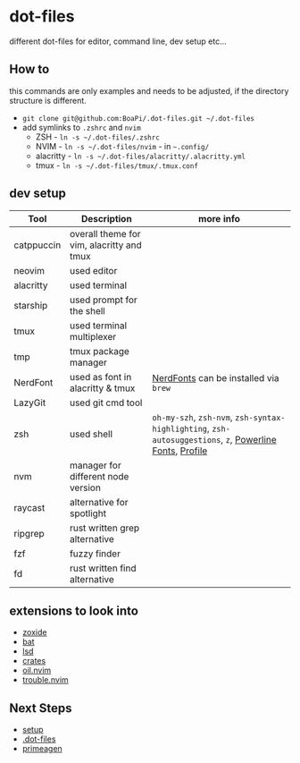 # dot-files

different dot-files for editor, command line, dev setup etc...

## How to

this commands are only examples and needs to be adjusted, if the directory structure is different.

- `git clone git@github.com:BoaPi/.dot-files.git ~/.dot-files`
- add symlinks to `.zshrc` and `nvim`
  - ZSH - `ln -s ~/.dot-files/.zshrc`
  - NVIM - `ln -s ~/.dot-files/nvim` - in `~.config/`
  - alacritty - `ln -s ~/.dot-files/alacritty/.alacritty.yml`
  - tmux - `ln -s ~/.dot-files/tmux/.tmux.conf`

## dev setup

| Tool       | Description                               | more info                                                                                                                                                     |
| ---------- | ----------------------------------------- | ----------------------------------------------------------------------------------------------------------------------------------------------------------- |
| catppuccin | overall theme for vim, alacritty and tmux |                                                                                                                                                             |
| neovim     | used editor                               |                                                                                                                                                             |
| alacritty  | used terminal                             |                                                                                                                                                             |
| starship   | used prompt for the shell                 |                                                                                                                                                             |
| tmux       | used terminal multiplexer                 |                                                                                                                                                             |
| tmp        | tmux package manager                      |                                                                                                                                                             |
| NerdFont   | used as font in alacritty & tmux          | [NerdFonts](https://www.nerdfonts.com/cheat-sheet) can be installed via `brew`                                                                                                         |
| LazyGit    | used git cmd tool                         |                                                                                                                                                             |
| zsh        | used shell                                | `oh-my-szh`, `zsh-nvm`, `zsh-syntax-highlighting`, `zsh-autosuggestions`, `z`, [Powerline Fonts](https://github.com/powerline/fonts), [Profile](boapi.json) |
| nvm        | manager for different node version        |                                                                                                                                                             |
| raycast    | alternative for spotlight                 |                                                                                                                                                             |
| ripgrep    | rust written grep alternative             |                                                                                                                                                             |
| fzf        | fuzzy finder                              |                                                                                                                                                             |
| fd         | rust written find alternative             |                                                                                                                                                             |

## extensions to look into

* [zoxide](https://github.com/ajeetdsouza/zoxide)
* [bat](https://github.com/sharkdp/bat)
* [lsd](https://github.com/lsd-rs/lsd)
* [crates](https://github.com/Saecki/crates.nvim)
* [oil.nvim](https://github.com/stevearc/oil.nvim)
* [trouble.nvim](https://github.com/folke/trouble.nvim)

## Next Steps

* [setup](https://www.youtube.com/watch?v=J9yqSdvAKXY)
* [.dot-files](https://github.com/cpow/cpow-dotfiles)
* [primeagen](https://github.com/ThePrimeagen/init.lua/tree/master)

